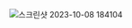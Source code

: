 ![스크린샷 2023-10-08 184104](https://github.com/GooDongWoo/algorithm_study/assets/59087923/8f56926a-e646-4cad-9044-2e387f31e5d0)
